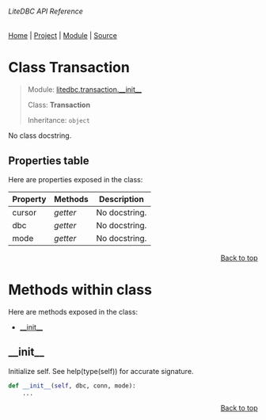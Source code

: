 ###### LiteDBC API Reference
[Home](/docs/api/README.md) | [Project](/README.md) | [Module](/docs/api/modules/litedbc/transaction/__init__/README.md) | [Source](/src/litedbc/transaction/__init__.py)

# Class Transaction
> Module: [litedbc.transaction.\_\_init\_\_](/docs/api/modules/litedbc/transaction/__init__/README.md)
>
> Class: **Transaction**
>
> Inheritance: `object`

No class docstring.

## Properties table
Here are properties exposed in the class:

| Property | Methods | Description |
| --- | --- | --- |
| cursor | _getter_ | No docstring. |
| dbc | _getter_ | No docstring. |
| mode | _getter_ | No docstring. |

<p align="right"><a href="#litedbc-api-reference">Back to top</a></p>

# Methods within class
Here are methods exposed in the class:
- [\_\_init\_\_](#__init__)

## \_\_init\_\_
Initialize self.  See help(type(self)) for accurate signature.

```python
def __init__(self, dbc, conn, mode):
    ...
```

<p align="right"><a href="#litedbc-api-reference">Back to top</a></p>
